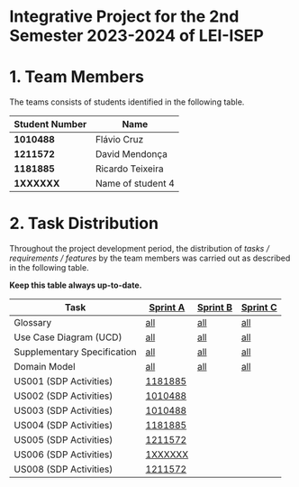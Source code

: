 # Integrative Project for the 2nd Semester 2023-2024 of LEI-ISEP

# 1. Team Members

The teams consists of students identified in the following table.

| Student Number | Name               |
|----------------|--------------------|
| **1010488**    | Flávio Cruz        |
| **1211572**    | David Mendonça     |
| **1181885**    | Ricardo Teixeira   |
| **1XXXXXX**    | Name of student 4  |

# 2. Task Distribution ###

Throughout the project development period, the distribution of _tasks / requirements / features_ by the team members
was carried out as described in the following table.

**Keep this table always up-to-date.**

| Task                        | [Sprint A](sprintA/Readme.md)                                                              | [Sprint B](sprintB/Readme.md)                                                              | [Sprint C](sprintC/Readme.md)                                                              |
|-----------------------------|--------------------------------------------------------------------------------------------|--------------------------------------------------------------------------------------------|--------------------------------------------------------------------------------------------|
| Glossary                    | [all](sprintA/global-artifacts/01.requirements-engineering/glossary.md)                    | [all](sprintB/global-artifacts/01.engineering-requirements/glossary.md)                    | [all](sprintC/global-artifacts/01.engineering-requirements/glossary.md)                    |
| Use Case Diagram (UCD)      | [all](sprintA/global-artifacts/01.requirements-engineering/use-case-diagram.md)            | [all](sprintB/global-artifacts/01.engineering-requirements/use-case-diagram.md)            | [all](sprintC/global-artifacts/01.engineering-requirements/use-case-diagram.md)            |
| Supplementary Specification | [all](sprintA/global-artifacts/01.requirements-engineering/supplementary-specification.md) | [all](sprintB/global-artifacts/01.engineering-requirements/supplementary-specification.md) | [all](sprintC/global-artifacts/01.engineering-requirements/supplementary-specification.md) |
| Domain Model                | [all](sprintA/global-artifacts/02.analysis/analysis.md)                                    | [all](sprintB/global-artifacts/02.analysis/analysis.md)                                    | [all](sprintC/global-artifacts/02.analysis/analysis.md)                                    |
| US001 (SDP Activities)      | [1181885](sprintA/us001/US001.md)                                                          |                                                                                            |                                                                                            |
| US002 (SDP Activities)      | [1010488](sprintA/us002/US002.MD)                                                          |                                                                                            |                                                                                            |
| US003 (SDP Activities)      | [1010488](sprintA/us005/us005.md)                                                          |                                                                                            |                                                                                            |
| US004 (SDP Activities)      | [1181885](sprintA/us004/US004.MD)                                                          |
| US005 (SDP Activities)      | [1211572](sprintA/us005/us005.md)                                                          |                                                                                            |                                                                                            |
| US006 (SDP Activities)      | [1XXXXXX](sprintA/us006/Readme.md)                                                         |                                                                                            |
| US008 (SDP Activities)      | [1211572](sprintA/us008/Readme.md)                                                         |                                                                                            |                                                                                        